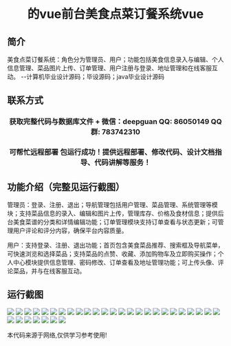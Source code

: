 <p><h1 align="center">的vue前台美食点菜订餐系统vue</h1></p>

## 简介
美食点菜订餐系统：角色分为管理员、用户；功能包括美食信息录入与编辑、个人信息管理、菜品图片上传、订单管理、用户注册与登录、地址管理和在线客服互动。    --计算机毕业设计源码；毕设源码；java毕业设计源码


## 联系方式
<p><h3 align="center">获取完整代码与数据库文件 + 微信：deepguan QQ: 86050149 QQ群: 783742310</h3></p>
<p><h3 align="center">可帮忙远程部署 包运行成功！提供远程部署、修改代码、设计文档指导、代码讲解等服务！</h3></p>

## 功能介绍（完整见运行截图）
管理员：登录、注册、退出；导航管理包括用户管理、菜品管理、系统管理等模块；支持菜品信息的录入、编辑和图片上传，管理库存、价格及食材信息；提供后台美食菜谱的分类和详情编辑功能；订单管理模块支持订单查看与状态更新；可管理用户评论和评分内容，确保平台内容质量。

用户：支持登录、注册、退出功能；首页包含美食菜品推荐、搜索框及导航菜单，可快速浏览和选择菜品；支持菜品的点赞、收藏、添加购物车及立即购买操作；个人中心模块提供信息管理、密码修改、订单查看及地址管理功能；可上传头像、评论菜品，并与在线客服互动。


## 运行截图
![](img/001.jpg)
![](img/002.jpg)
![](img/003.jpg)
![](img/004.jpg)
![](img/005.jpg)
![](img/006.jpg)
![](img/007.jpg)
![](img/008.jpg)
![](img/009.jpg)
![](img/010.jpg)
![](img/011.jpg)
![](img/012.jpg)
![](img/013.jpg)
![](img/014.jpg)
![](img/015.jpg)
![](img/016.jpg)
![](img/017.jpg)
![](img/018.jpg)
![](img/019.jpg)
![](img/020.jpg)
![](img/021.jpg)
![](img/022.jpg)
![](img/023.jpg)
![](img/024.jpg)
![](img/025.jpg)
![](img/026.jpg)
![](img/027.jpg)
![](img/028.jpg)
![](img/029.jpg)
![](img/030.jpg)
![](img/031.jpg)
![](img/032.jpg)

<p>本代码来源于网络,仅供学习参考使用!</p>
